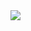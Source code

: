 <a href="https://github.com/devxb/gitanimals">
  <img src="https://render.gitanimals.org/farms/{Sonseongoh}"/>
</a>
